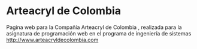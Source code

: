 # Arteacryl de Colombia
Pagina web para la Compañía Arteacryl de Colombia , realizada para la asignatura de programación web en el programa de ingeniería de sistemas http://www.arteacryldecolombia.com
